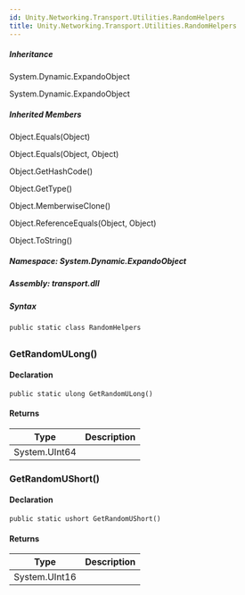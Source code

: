 ```yaml
---  
id: Unity.Networking.Transport.Utilities.RandomHelpers  
title: Unity.Networking.Transport.Utilities.RandomHelpers  
---
```


<div class="markdown level0 summary">

</div>

<div class="markdown level0 conceptual">

</div>

<div class="inheritance">

##### Inheritance

<div class="level0">

System.Dynamic.ExpandoObject

</div>

<div class="level1">

System.Dynamic.ExpandoObject

</div>

</div>

<div class="inheritedMembers">

##### Inherited Members

<div>

Object.Equals(Object)

</div>

<div>

Object.Equals(Object, Object)

</div>

<div>

Object.GetHashCode()

</div>

<div>

Object.GetType()

</div>

<div>

Object.MemberwiseClone()

</div>

<div>

Object.ReferenceEquals(Object, Object)

</div>

<div>

Object.ToString()

</div>

</div>

##### **Namespace**: System.Dynamic.ExpandoObject

##### **Assembly**: transport.dll

##### Syntax

``` lang-csharp
public static class RandomHelpers
```

## 

### GetRandomULong()

<div class="markdown level1 summary">

</div>

<div class="markdown level1 conceptual">

</div>

#### Declaration

``` lang-csharp
public static ulong GetRandomULong()
```

#### Returns

| Type          | Description |
|---------------|-------------|
| System.UInt64 |             |

### GetRandomUShort()

<div class="markdown level1 summary">

</div>

<div class="markdown level1 conceptual">

</div>

#### Declaration

``` lang-csharp
public static ushort GetRandomUShort()
```

#### Returns

| Type          | Description |
|---------------|-------------|
| System.UInt16 |             |
